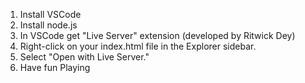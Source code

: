 1. Install VSCode
2. Install node.js
3. In VSCode get "Live Server" extension (developed by Ritwick Dey)
4. Right-click on your index.html file in the Explorer sidebar.
5. Select "Open with Live Server."
6. Have fun Playing
